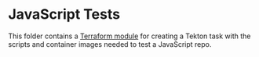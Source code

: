 # JavaScript Tests

This folder contains a [Terraform module](https://terraform.io/docs/language/modules/index.html) for creating a Tekton task with the scripts and container images needed to test a JavaScript repo.
